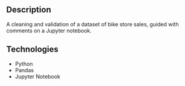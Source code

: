## Description
A cleaning and validation of a dataset of bike store sales, guided with comments on a Jupyter notebook.

## Technologies
- Python
- Pandas
- Jupyter Notebook
